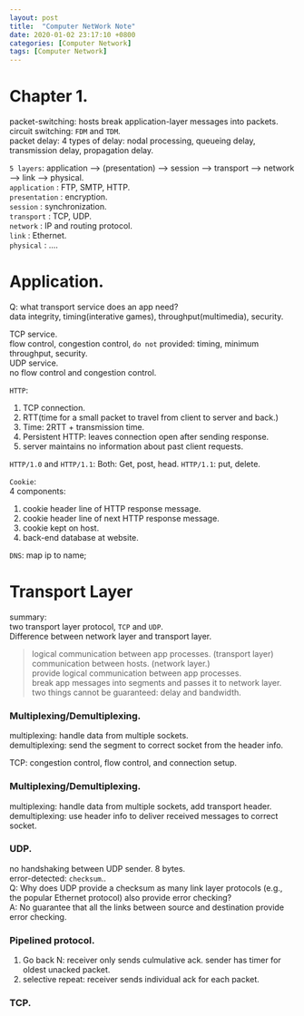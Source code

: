 ```yaml
---
layout: post
title:  "Computer NetWork Note"
date: 2020-01-02 23:17:10 +0800
categories: [Computer Network]
tags: [Computer Network]
---
```

# Chapter 1. 
packet-switching: hosts break application-layer messages into packets.  
circuit switching: `FDM` and `TDM`.  
packet delay: 4 types of delay: nodal processing, queueing delay, transmission delay, propagation delay.  

`5 layers`: 
application --> (presentation) --> session --> transport --> network --> link --> physical.  
`application` : FTP, SMTP, HTTP.  
`presentation` : encryption.  
`session` : synchronization.  
`transport` : TCP, UDP.  
`network` : IP and routing protocol.  
`link` : Ethernet.  
`physical` : ....   


# Application.  
Q: what transport service does an app need?  
data integrity, timing(interative games), throughput(multimedia), security.  

TCP service.  
flow control, congestion control, `do not` provided: timing, minimum throughput, security.  
UDP service.  
no flow control and congestion control.  

`HTTP`: 
1. TCP connection.  
2. RTT(time for a small packet to travel from client to server and back.)  
3. Time: 2RTT + transmission time.  
4. Persistent HTTP: leaves connection open after sending response.  
5. server maintains no information about past client requests.  

`HTTP/1.0` and `HTTP/1.1`: 
Both: Get, post, head.   `HTTP/1.1`: put, delete.  

`Cookie`:  
4 components:  
1. cookie header line of HTTP response message.  
2. cookie header line of next HTTP response message.  
3. cookie kept on host.  
4. back-end database at website.  

`DNS`: map ip to name;  

# Transport Layer
summary:   
two transport layer protocol, `TCP` and `UDP`.  
Difference between network layer and transport layer.  
> logical communication between app processes.  (transport layer)  
communication between hosts. (network layer.)  
provide logical communication between app processes.  
break app messages into segments and passes it to network layer.  
two things cannot be guaranteed: delay and bandwidth.  

### Multiplexing/Demultiplexing.
multiplexing: handle data from multiple sockets.  
demultiplexing: send the segment to correct socket from the header info.  
  
TCP: congestion control, flow control, and connection setup.  

### Multiplexing/Demultiplexing.
multiplexing: handle data from multiple sockets, add transport header.  
demultiplexing: use header info to deliver received messages to correct socket.  

### UDP.
no handshaking between UDP sender. 8 bytes.  
error-detected: `checksum`..  
Q: Why does UDP provide a checksum as many link layer protocols (e.g., the popular Ethernet protocol) also provide error checking?  
A: No guarantee that all the links between source and destination provide error checking.  
   
### Pipelined protocol.
1. Go back N: receiver only sends culmulative ack. sender has timer for oldest unacked packet.  
2. selective repeat: receiver sends individual ack for each packet.  

### TCP.





